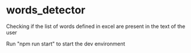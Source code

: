 # words_detector
Checking if the list of words defined in excel are present in the text of the user

Run "npm run start" to start the dev environment
